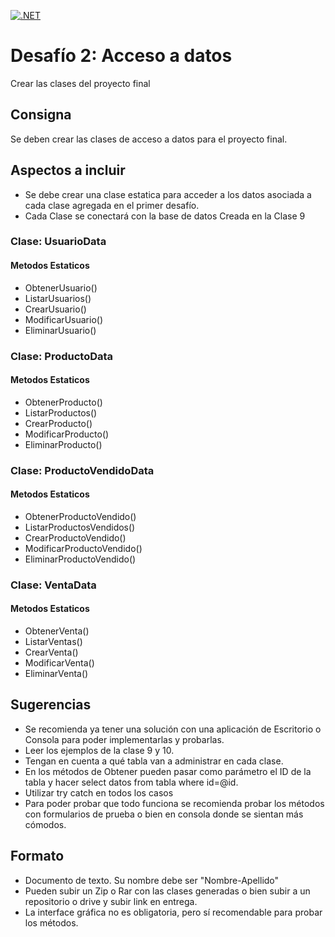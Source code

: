 [![.NET](https://github.com/ChristianGrimberg/Christian-Grimberg-58425-Desafio-2/actions/workflows/dotnet.yml/badge.svg)](https://github.com/ChristianGrimberg/Christian-Grimberg-58425-Desafio-2/actions/workflows/dotnet.yml)

# Desafío 2: Acceso a datos

Crear las clases del proyecto final

## Consigna

Se deben crear las clases de acceso a datos para el proyecto final.

## Aspectos a incluir

* Se debe crear una clase estatica para acceder a los datos asociada a cada clase agregada en el primer desafío.
* Cada Clase se conectará con la base de datos Creada en la Clase 9

### Clase: UsuarioData

#### Metodos Estaticos

* ObtenerUsuario()
* ListarUsuarios()
* CrearUsuario()
* ModificarUsuario()
* EliminarUsuario()

### Clase: ProductoData

#### Metodos Estaticos

* ObtenerProducto()
* ListarProductos()
* CrearProducto()
* ModificarProducto()
* EliminarProducto()

### Clase: ProductoVendidoData

#### Metodos Estaticos

* ObtenerProductoVendido()
* ListarProductosVendidos()
* CrearProductoVendido()
* ModificarProductoVendido()
* EliminarProductoVendido()

### Clase: VentaData

#### Metodos Estaticos

* ObtenerVenta()
* ListarVentas()
* CrearVenta()
* ModificarVenta()
* EliminarVenta()

## Sugerencias

* Se recomienda ya tener una solución con una aplicación de Escritorio o Consola para poder implementarlas y probarlas.
* Leer los ejemplos de la clase 9 y 10.
* Tengan en cuenta a qué tabla van a administrar en cada clase.
* En los métodos de Obtener pueden pasar como parámetro el ID de la tabla y hacer select datos from tabla where id=@id.
* Utilizar try catch en todos los casos
* Para poder probar que todo funciona se recomienda probar los métodos con formularios de prueba o bien en consola donde se sientan más cómodos.

## Formato

* Documento de texto. Su nombre debe ser "Nombre-Apellido"
* Pueden subir un Zip o Rar con las clases generadas o bien subir a un repositorio o drive y subir link en entrega.
* La interface gráfica no es obligatoria, pero sí recomendable para probar
los métodos.